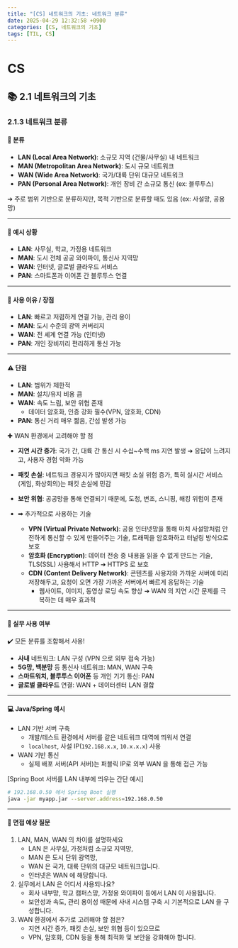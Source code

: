 ```yaml
---
title: "[CS] 네트워크의 기초: 네트워크 분류"
date: 2025-04-29 12:32:58 +0900
categories: [CS, 네트워크의 기초]
tags: [TIL, CS]
---
```

# CS
## 📚 2.1 네트워크의 기초

### 2.1.3 네트워크 분류

#### 📘 분류
- **LAN (Local Area Network)**: 소규모 지역 (건물/사무실) 내 네트워크
- **MAN (Metropolitan Area Network)**: 도시 규모 네트워크
- **WAN (Wide Area Network)**: 국가/대륙 단위 대규모 네트워크
- **PAN (Personal Area Network)**: 개인 장비 간 소규모 통신 (ex: 블루투스)

➔ 주로 범위 기반으로 분류하지만, 목적 기반으로 분류할 때도 있음 (ex: 사설망, 공용망)

---

#### 📌 예시 상황
- **LAN**: 사무실, 학교, 가정용 네트워크
- **MAN**: 도시 전체 공공 와이파이, 통신사 지역망
- **WAN**: 인터넷, 글로벌 클라우드 서비스
- **PAN**: 스마트폰과 이어폰 간 블루투스 연결

---

#### 🎯 사용 이유 / 장점
- **LAN**: 빠르고 저렴하게 연결 가능, 관리 용이
- **MAN**: 도시 수준의 광역 커버리지
- **WAN**: 전 셰계 연결 가능 (인터넷)
- **PAN**: 개인 장비끼리 편리하게 통신 가능

---

#### ⚠️ 단점
- **LAN**: 범위가 제한적
- **MAN**: 설치/유지 비용 큼
- **WAN**: 속도 느림, 보안 위협 존재
  - 데이터 암호화, 인증 강화 필수(VPN, 암호화, CDN)
- **PAN**: 통신 거리 매우 짧음, 간섭 발생 가능

✚ WAN 환경에서 고려해야 할 점
- **지연 시간 증가**: 국가 간, 대륙 간 통신 시 수십~수백 ms 지연 발생 ➔ 응답이 느려지고, 사용자 경험 악화 가능
- **패킷 손실**: 네트워크 경유지가 많아지면 패킷 소실 위험 증가, 특히 실시간 서비스(게임, 화상회의)는 패킷 손실에 민감
- **보안 위협**: 공공망을 통해 연결되기 때문에, 도청, 변조, 스니핑, 해킹 위험이 존재
  
- ➡︎ 추가적으로 사용하는 기술
  - **VPN (Virtual Private Network)**: 공용 인터넷망을 통해 마치 사설망처럼 안전하게 통신할 수 있게 만들어주는 기술, 트래픽을 암호화하고 터널링 방식으로 보호
  - **암호화 (Encryption)**: 데이터 전송 중 내용을 읽을 수 없게 만드는 기술, TLS(SSL) 사용해서 HTTP ➔ HTTPS 로 보호
  - **CDN (Content Delivery Network)**: 콘텐츠를 사용자와 가까운 서버에 미리 저장해두고, 요청이 오면 가장 가까운 서버에서 빠르게 응답하는 기술
    - 웹사이트, 이미지, 동영상 로딩 속도 향상 ➔ WAN 의 지연 시간 문제를 극복하는 데 매우 효과적

---

#### 🏢 실무 사용 여부
✔️ 모든 분류를 조합해서 사용!

- **사내** 네트워크: LAN 구성 (VPN 으로 외부 접속 가능)
- **5G망, 백분망** 등 통신사 네트워크: MAN, WAN 구축
- **스마트워치, 블루투스 이어폰** 등 개인 기기 통신: PAN
- **글로벌 클라우드** 연결: WAN + 데이터센터 LAN 결합

---

#### 💻 Java/Spring 예시
- LAN 기반 서버 구축
  - 개발/테스트 환경에서 서버를 같은 네트워크 대역에 띄워서 연결
  - `localhost`, 사설 IP(`192.168.x.x`, `10.x.x.x`) 사용
- WAN 기반 통신
  - 실제 배포 서버(API 서버)는 퍼블릭 IP로 외부 WAN 을 통해 접근 가능

[Spring Boot 서버를 LAN 내부에 띄우는 간단 예시]

```bash
# 192.168.0.50 에서 Spring Boot 실행
java -jar myapp.jar --server.address=192.168.0.50
```

---

#### 🎤 면접 예상 질문
1. LAN, MAN, WAN 의 차이를 설명하세요
   - LAN 은 사무실, 가정처럼 소규모 지역망,
   - MAN 은 도시 단위 광역망,
   - WAN 은 국가, 대륙 단위의 대규모 네트워크입니다.
   - 인터넷은 WAN 에 해당합니다.
2. 실무에서 LAN 은 어디서 사용되나요?
   - 회사 내부망, 학교 캠퍼스망, 가정용 와이파이 등에서 LAN 이 사용됩니다.
   - 보안성과 속도, 관리 용이성 때문에 사내 시스템 구축 시 기본적으로 LAN 을 구성합니다.
3. WAN 환경에서 추가로 고려해야 할 점은?
   - 지연 시간 증가, 패킷 손실, 보안 위협 등이 있으므로
   - VPN, 암호화, CDN 등을 통해 최적화 및 보안을 강화해야 합니다.
















